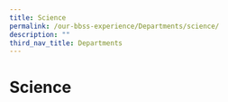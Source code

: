 ```yaml
---
title: Science
permalink: /our-bbss-experience/Departments/science/
description: ""
third_nav_title: Departments
---
```

# Science

